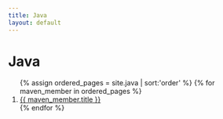 ```yaml
---
title: Java
layout: default
---
```

# Java
<ol class="page-list">
{% assign ordered_pages = site.java | sort:'order'  %}
{% for maven_member in ordered_pages  %}
  <!-- <h2>{{ java_member.title }}</h2> -->
  <li> 
  <a href="{{ maven_member.url | relative_url }}">
    {{ maven_member.title }}
  </a>
  </li>
  <!-- <p>{{ maven_member.content | markdownify }}</p> -->
{% endfor %}
</ol>